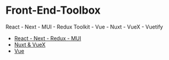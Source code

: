# Front-End-Toolbox
React - Next - MUI - Redux Toolkit - Vue - Nuxt - VueX - Vuetify

- [React - Next - Redux - MUI](https://github.com/Adamskoullos/react-next-guide)
- [Nuxt & VueX](https://github.com/Adamskoullos/Nuxt-Guide)
- [Vue](https://github.com/Adamskoullos/Vue-JS-Guide)

